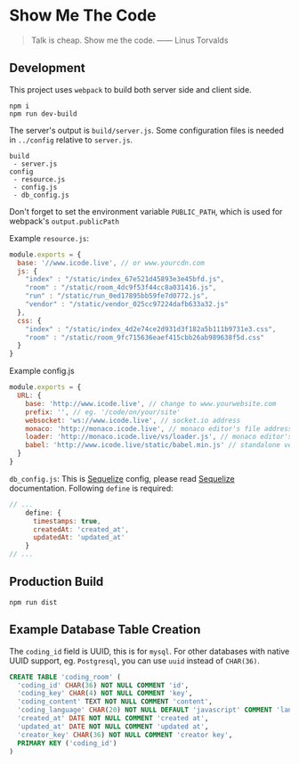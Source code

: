 # Show Me The Code
> Talk is cheap. Show me the code. —— Linus Torvalds

## Development
This project uses `webpack` to build both server side and client side.
```
npm i
npm run dev-build
```
The server's output is `build/server.js`. Some configuration files is needed in `../config` relative to `server.js`.
```
build
 - server.js
config
 - resource.js
 - config.js
 - db_config.js
```

Don't forget to set the environment variable `PUBLIC_PATH`, which is used for webpack's `output.publicPath`

Example `resource.js`:
```js
module.exports = {
  base: '//www.icode.live', // or www.yourcdn.com
  js: {
    "index" : "/static/index_67e521d45893e3e45bfd.js",
    "room" : "/static/room_4dc9f53f44cc8a031416.js",
    "run" : "/static/run_0ed17895bb59fe7d0772.js",
    "vendor" : "/static/vendor_025cc97224dafb633a32.js"
  },
  css: {
    "index" : "/static/index_4d2e74ce2d931d3f182a5b111b9731e3.css",
    "room" : "/static/room_9fc715636eaef415cbb26ab989638f5d.css"
  }
}
```
Example config.js
```js
module.exports = {
  URL: {
    base: 'http://www.icode.live', // change to www.yourwebsite.com
    prefix: '', // eg. '/code/on/your/site'
    websocket: 'ws://www.icode.live', // socket.io address
    monaco: 'http://monaco.icode.live', // monaco editor's file address, will be changed in future since monaco editor has released an es module build
    loader: 'http://monaco.icode.live/vs/loader.js', // monaco editor's AMD loader, will be changed in future since monaco editor has released an es module build
    babel: 'http://www.icode.live/static/babel.min.js' // standalone version babel file, will be changed in future
  }
}
```
`db_config.js`:
This is <a href="http://docs.sequelizejs.com">Sequelize</a> config, please read <a href="http://docs.sequelizejs.com">Sequelize</a> documentation.
Following `define` is required:
```js
// ...
    define: {
      timestamps: true,
      createdAt: 'created_at',
      updatedAt: 'updated_at'
    }
// ...
```

## Production Build
```
npm run dist
```

## Example Database Table Creation
The `coding_id` field is UUID, this is for `mysql`. For other databases with native UUID support, eg. `Postgresql`, you can use `uuid` instead of `CHAR(36)`.
```sql
CREATE TABLE 'coding_room' (
  'coding_id' CHAR(36) NOT NULL COMMENT 'id',
  'coding_key' CHAR(4) NOT NULL COMMENT 'key',
  'coding_content' TEXT NOT NULL COMMENT 'content',
  'coding_language' CHAR(20) NOT NULL DEFAULT 'javascript' COMMENT 'language',
  'created_at' DATE NOT NULL COMMENT 'created at',
  'updated_at' DATE NOT NULL COMMENT 'updated at',
  'creator_key' CHAR(36) NOT NULL COMMENT 'creator key',
  PRIMARY KEY ('coding_id')
)
```
